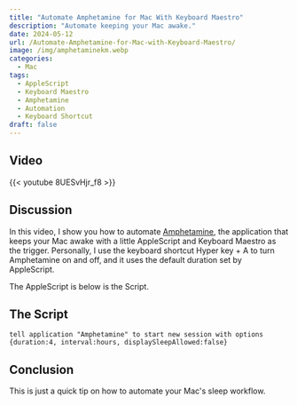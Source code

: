 ```yaml
---
title: "Automate Amphetamine for Mac With Keyboard Maestro"
description: "Automate keeping your Mac awake."
date: 2024-05-12
url: /Automate-Amphetamine-for-Mac-with-Keyboard-Maestro/
image: /img/amphetaminekm.webp
categories:
  - Mac
tags:
  - AppleScript
  - Keyboard Maestro
  - Amphetamine
  - Automation
  - Keyboard Shortcut
draft: false
---
```

## Video
{{< youtube 8UESvHjr_f8 >}}

## Discussion
In this video, I show you how to automate [Amphetamine](https://apps.apple.com/us/app/amphetamine/id937984704?mt=12), the application that keeps your Mac awake with a little AppleScript and Keyboard Maestro as the trigger. Personally, I use the keyboard shortcut Hyper key + A to turn Amphetamine on and off, and it uses the default duration set by AppleScript. 

The AppleScript is below is the Script.

## The Script
```applescript
tell application "Amphetamine" to start new session with options {duration:4, interval:hours, displaySleepAllowed:false}
```

## Conclusion
 This is just a quick tip on how to automate your Mac's sleep workflow.